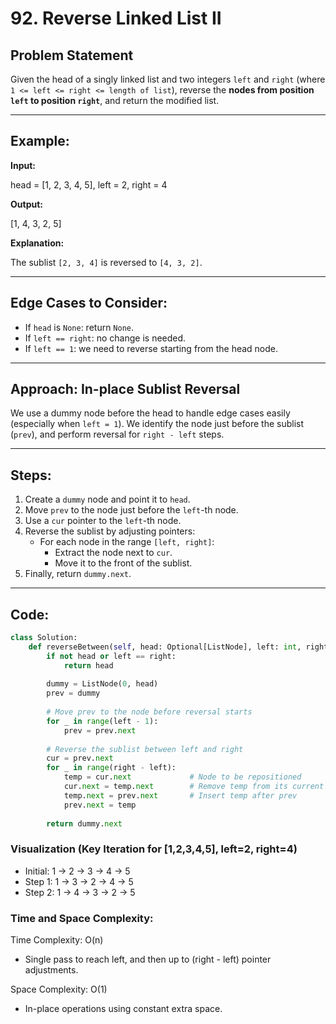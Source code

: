 # 92. Reverse Linked List II

## Problem Statement

Given the head of a singly linked list and two integers `left` and `right` (where `1 <= left <= right <= length of list`), reverse the **nodes from position `left` to position `right`**, and return the modified list.

---

## Example:

**Input:**

head = [1, 2, 3, 4, 5], left = 2, right = 4

**Output:**

[1, 4, 3, 2, 5]

**Explanation:**

The sublist `[2, 3, 4]` is reversed to `[4, 3, 2]`.

---

## Edge Cases to Consider:

- If `head` is `None`: return `None`.
- If `left == right`: no change is needed.
- If `left == 1`: we need to reverse starting from the head node.

---

## Approach: In-place Sublist Reversal

We use a dummy node before the head to handle edge cases easily (especially when `left = 1`). We identify the node just before the sublist (`prev`), and perform reversal for `right - left` steps.

---

## Steps:

1. Create a `dummy` node and point it to `head`.
2. Move `prev` to the node just before the `left`-th node.
3. Use a `cur` pointer to the `left`-th node.
4. Reverse the sublist by adjusting pointers:
   - For each node in the range `[left, right]`:
     - Extract the node next to `cur`.
     - Move it to the front of the sublist.
5. Finally, return `dummy.next`.

---

## Code:

```python
class Solution:
    def reverseBetween(self, head: Optional[ListNode], left: int, right: int) -> Optional[ListNode]:
        if not head or left == right:
            return head
        
        dummy = ListNode(0, head)
        prev = dummy
        
        # Move prev to the node before reversal starts
        for _ in range(left - 1):
            prev = prev.next
        
        # Reverse the sublist between left and right
        cur = prev.next
        for _ in range(right - left):
            temp = cur.next             # Node to be repositioned
            cur.next = temp.next        # Remove temp from its current position
            temp.next = prev.next       # Insert temp after prev
            prev.next = temp
        
        return dummy.next
```
### Visualization (Key Iteration for [1,2,3,4,5], left=2, right=4)
- Initial: 1 -> 2 -> 3 -> 4 -> 5
- Step 1: 1 -> 3 -> 2 -> 4 -> 5
- Step 2: 1 -> 4 -> 3 -> 2 -> 5
### Time and Space Complexity:
Time Complexity: O(n)

- Single pass to reach left, and then up to (right - left) pointer adjustments.

Space Complexity: O(1)

- In-place operations using constant extra space.

